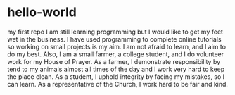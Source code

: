 # hello-world
my first repo
I am still learning programming but I would like to get my feet wet in the business. I have used programming to complete online tutorials so working on small projects is my aim. I am not afraid to learn, and I aim to do my best. Also, I am a small farmer, a college student, and I do volunteer work for my House of Prayer. As a farmer, I demonstrate responsibility by tend to my animals almost all times of the day and I work very hard to keep the place clean. As a student, I uphold integrity by facing my mistakes, so I can learn. As a representative of the Church, I work hard to be fair and kind.
